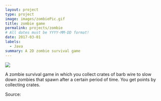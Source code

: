 ```yaml
---
layout: project
type: project
image: images/zombiePic.gif
title: zombie game
permalink: projects/zombie
# All dates must be YYYY-MM-DD format!
date: 2017-03-01
labels:
  - Java
summary: A 2D zombie survival game
---
```


<img class="ui image" src="htobin.github.io/images/zombiePic.gif">

A zombie survival game in which you collect crates of barb wire to slow down zombies that spawn after a certain period of time. You get points by collecting crates. 

Source: <a href="https://github.com/htobin/ManiniProjects2"></a>

